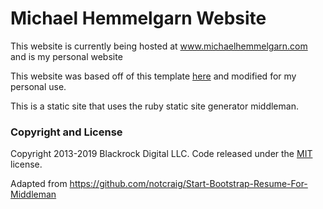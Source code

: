 # Michael Hemmelgarn Website

This website is currently being hosted at www.michaelhemmelgarn.com and is my personal website

This website was based off of this template [here](https://github.com/BlackrockDigital/startbootstrap-resume) and modified for my personal use.

This is a static site that uses the ruby static site generator middleman.

### Copyright and License

Copyright 2013-2019 Blackrock Digital LLC. Code released under the [MIT](https://github.com/BlackrockDigital/startbootstrap-resume/blob/gh-pages/LICENSE) license.

Adapted from https://github.com/notcraig/Start-Bootstrap-Resume-For-Middleman
